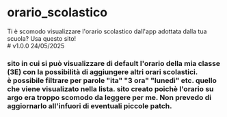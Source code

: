 # orario_scolastico
Ti  è scomodo visualizzare l'orario scolastico dall'app adottata dalla tua scuola? Usa questo sito!
<br> # v1.0.0 24/05/2025
### sito in cui si può visualizzare di default l'orario della mia classe (3E) con la possibilità di aggiungere altri orari scolastici. <br> è possibile filtrare per parole "ita" "3 ora" "lunedì" etc. quello che viene visualizato nella lista. sito creato poichè l'orario su argo era troppo scomodo da leggere per me. Non prevedo di aggiornarlo all'infuori di eventuali piccole patch.
